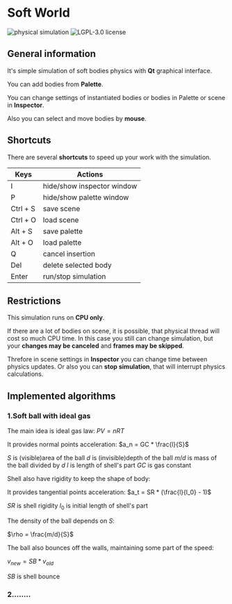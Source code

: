 # Soft World

![physical simulation](https://img.shields.io/badge/physical%20simulation-F3A505)
![LGPL-3.0 license](https://img.shields.io/badge/license-LGPL--3.0-green)

## General information

It's simple simulation of soft bodies physics with **Qt** graphical interface.

You can add bodies from **Palette**. 

You can change settings of instantiated bodies or bodies in Palette or scene in **Inspector**.

Also you can select and move bodies by **mouse**.

## Shortcuts

There are several **shortcuts** to speed up your work with the simulation.

| Keys  | Actions |
|-------|---------|
I | hide/show inspector window
P | hide/show palette window
Ctrl + S | save scene
Ctrl + O | load scene
Alt + S | save palette
Alt + O | load palette
Q | cancel insertion
Del | delete selected body
Enter | run/stop simulation

## Restrictions

This simulation runs on **CPU only**.

If there are a lot of bodies on scene, it is possible,
that physical thread will cost so much CPU time. 
In this case you still can change simulation,
but your **changes may be canceled** and **frames may be skipped**.

Threfore in scene settings in **Inspector** you can change time between physics updates.
Or also you can **stop simulation**, that will interrupt physics calculations.

## Implemented algorithms

### 1.Soft ball with ideal gas

The main idea is ideal gas law: $PV = nRT$

It provides normal points acceleration: $a_n = GC * \frac{l}{S}$

$S$ is (visible)area of the ball 
$d$ is (invisible)depth of the ball
$m/d$ is mass of the ball divided by $d$
$l$ is length of shell's part
$GC$ is gas constant

Shell also have rigidity to keep the shape of body:

It provides tangential points acceleration: $a_t = SR * (\frac{l}{l_0} - 1)$

$SR$ is shell rigidity
$l_0$ is initial length of shell's part

The density of the ball depends on $S$:

$\rho = \frac{m/d}{S}$

The ball also bounces off the walls, maintaining some part of the speed:

$v_{new} = SB * v_{old}$

$SB$ is shell bounce

### 2........